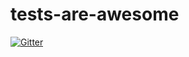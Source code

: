 # tests-are-awesome

[![Gitter](https://badges.gitter.im/Join%20Chat.svg)](https://gitter.im/cbas/tests-are-awesome?utm_source=badge&utm_medium=badge&utm_campaign=pr-badge&utm_content=badge)